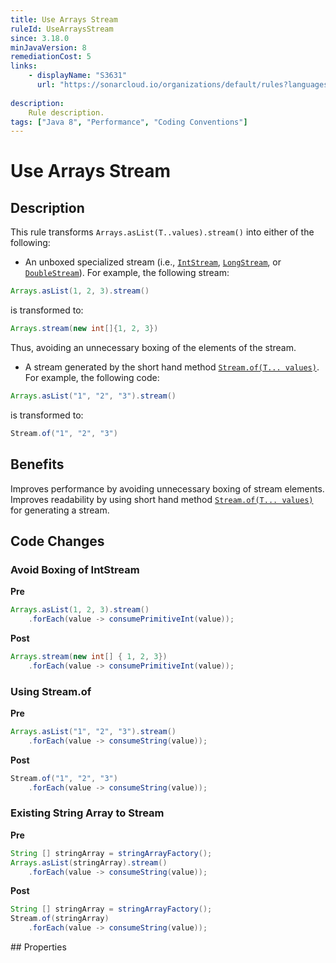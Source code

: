 ```yaml
---
title: Use Arrays Stream
ruleId: UseArraysStream
since: 3.18.0
minJavaVersion: 8
remediationCost: 5
links:
    - displayName: "S3631"
      url: "https://sonarcloud.io/organizations/default/rules?languages=java&open=java%3AS3631&q=S3631"
    
description:
    Rule description.
tags: ["Java 8", "Performance", "Coding Conventions"]
---
```


# Use Arrays Stream

## Description

This rule transforms `Arrays.asList(T..values).stream()` into either of the following: 

* An unboxed specialized stream (i.e., [`IntStream`](https://docs.oracle.com/javase/8/docs/api/java/util/stream/IntStream.html), 
[`LongStream`](https://docs.oracle.com/javase/8/docs/api/java/util/stream/DoubleStream.html),
 or [`DoubleStream`](https://docs.oracle.com/javase/8/docs/api/java/util/stream/DoubleStream.html)).
For example, the following stream:
```java
Arrays.asList(1, 2, 3).stream()
```
is transformed to: 

```java
Arrays.stream(new int[]{1, 2, 3})
```
Thus, avoiding an unnecessary boxing of the elements of the stream. 
 
* A stream generated by the short hand method [`Stream.of(T... values)`](https://docs.oracle.com/javase/8/docs/api/java/util/stream/Stream.html#of-T...-). For example, the following code:
```java
Arrays.asList("1", "2", "3").stream()
```
is transformed to:
```java
Stream.of("1", "2", "3")
```

## Benefits

Improves performance by avoiding unnecessary boxing of stream elements. 
Improves readability by using short hand method [`Stream.of(T... values)`](https://docs.oracle.com/javase/8/docs/api/java/util/stream/Stream.html#of-T...-) for generating a stream. 


## Code Changes


### Avoid Boxing of IntStream

__Pre__
```java
Arrays.asList(1, 2, 3).stream()
    .forEach(value -> consumePrimitiveInt(value));
```

__Post__
```java
Arrays.stream(new int[] { 1, 2, 3})
    .forEach(value -> consumePrimitiveInt(value));

```

### Using Stream.of

__Pre__
```java
Arrays.asList("1", "2", "3").stream()
    .forEach(value -> consumeString(value));
```

__Post__
```java
Stream.of("1", "2", "3")
    .forEach(value -> consumeString(value));
```


### Existing String Array to Stream

__Pre__
```java
String [] stringArray = stringArrayFactory();
Arrays.asList(stringArray).stream()
    .forEach(value -> consumeString(value));
```

__Post__
```java
String [] stringArray = stringArrayFactory();
Stream.of(stringArray)
    .forEach(value -> consumeString(value));
```


<VersionNotice />
## Properties

<RuleProperties />
